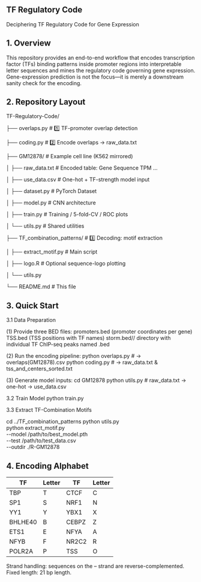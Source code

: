 ## TF Regulatory Code

 Deciphering TF Regulatory Code for Gene Expression

## 1. Overview
This repository provides an end-to-end workflow that encodes transcription factor (TFs) binding patterns inside promoter regions into interpretable letter sequences and mines the regulatory code governing gene expression.
Gene-expression prediction is not the focus—it is merely a downstream sanity check for the encoding.

## 2. Repository Layout
TF-Regulatory-Code/

├── overlaps.py                         # 1️⃣ TF-promoter overlap detection

├── coding.py                           # 2️⃣ Encode overlaps → raw_data.txt

├── GM12878/                            # Example cell line (K562 mirrored)

│       ├── raw_data.txt                # Encoded table: Gene  Sequence  TPM …

│       ├── use_data.csv                # One-hot + TF-strength model input

│       ├── dataset.py                  # PyTorch Dataset

│       ├── model.py                    # CNN architecture

│       ├── train.py                    # Training / 5-fold-CV / ROC plots

│       └── utils.py                    # Shared utilities

├── TF_combination_patterns/            # 3️⃣ Decoding: motif extraction

│       ├── extract_motif.py            # Main script

│       ├── logo.R                      # Optional sequence-logo plotting

│       └── utils.py

└── README.md                           # This file

## 3. Quick Start
3.1 Data Preparation

(1) Provide three BED files:
promoters.bed  (promoter coordinates per gene)
TSS.bed        (TSS positions with TF names)
storm.bed/<CELL>/ directory with individual TF ChIP-seq peaks named <TF>.bed

(2) Run the encoding pipeline:
python overlaps.py      # → overlaps(GM12878).csv
python coding.py        # → raw_data.txt & tss_and_centers_sorted.txt

(3) Generate model inputs:
cd GM12878
python utils.py         # raw_data.txt → one-hot → use_data.csv

3.2 Train Model
python train.py

3.3 Extract TF-Combination Motifs

cd ../TF_combination_patterns
python utils.py \
python extract_motif.py \
    --model  /path/to/best_model.pth \
    --test   /path/to/test_data.csv \
    --outdir ./R-GM12878

## 4. Encoding Alphabet
| TF      | Letter | TF          | Letter |
| ------- | ------ | ----------- | ------ |
| TBP     | T      | CTCF        | C      |
| SP1     | S      | NRF1        | N      |
| YY1     | Y      | YBX1        | X      |
| BHLHE40 | B      | CEBPZ       | Z      |
| ETS1    | E      | NFYA        | A      |
| NFYB    | F      | NR2C2       | R      |
| POLR2A  | P      | TSS         | O      |
Strand handling: sequences on the – strand are reverse-complemented.
Fixed length: 21 bp length.





